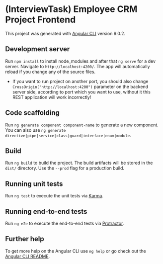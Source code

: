 # (InterviewTask) Employee CRM Project Frontend

This project was generated with [Angular CLI](https://github.com/angular/angular-cli) version 9.0.2.

## Development server
Run `npm install` to install node_modules and after that `ng serve` for a dev server. Navigate to `http://localhost:4200/`. The app will automatically reload if you change any of the source files. 
- If you want to run project on another port, you should also change `CrossOrigin("http://localhost:4200")` parameter on the backend server side, according to port which you want to use, without it this REST application will work incorrectly!


## Code scaffolding

Run `ng generate component component-name` to generate a new component. You can also use `ng generate directive|pipe|service|class|guard|interface|enum|module`.

## Build

Run `ng build` to build the project. The build artifacts will be stored in the `dist/` directory. Use the `--prod` flag for a production build.

## Running unit tests

Run `ng test` to execute the unit tests via [Karma](https://karma-runner.github.io).

## Running end-to-end tests

Run `ng e2e` to execute the end-to-end tests via [Protractor](http://www.protractortest.org/).

## Further help

To get more help on the Angular CLI use `ng help` or go check out the [Angular CLI README](https://github.com/angular/angular-cli/blob/master/README.md).
